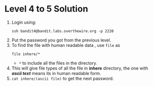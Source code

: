 # Level 4 to 5 Solution

1. Login using:
    ```
    ssh bandit4@bandit.labs.overthewire.org -p 2220
    ```
2. Put the password you got from the previous level.
3. To find the file with human readable data , use `file` as 
    ```
    file inhere/*
    ```
    * `*` to include all the files in the directory.
4. This will give file types of all the file in **inhere** directory, the one with **_ascii text_** means its in human readable form.
5. `cat inhere/(ascii file)` to get the next password.